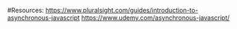 #Resources:
https://www.pluralsight.com/guides/introduction-to-asynchronous-javascript
https://www.udemy.com/asynchronous-javascript/
